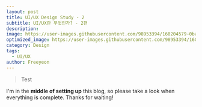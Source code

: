 ```yaml
---
layout: post
title: UI/UX Design Study - 2
subtitle: UI/UX란 무엇인가? - 2편 
description: 
image: https://user-images.githubusercontent.com/98953394/160204579-0ba051c4-b128-4e5b-8747-2751665b18ae.gif
optimized_image: https://user-images.githubusercontent.com/98953394/160204579-0ba051c4-b128-4e5b-8747-2751665b18ae.gif
category: Design
tags:
  - UI/UX
author: Freeyeon
---
```


> Test


I'm in the **middle of setting up** this blog, so please take a look when everything is complete. Thanks for waiting!






